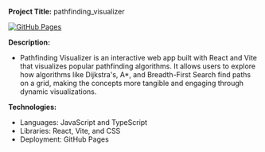 **Project Title:** pathfinding_visualizer

[![GitHub Pages](https://img.shields.io/badge/GitHub-Pages-blue?logo=github)](https://aadam-l.github.io/pathfinding_visualizer/)

**Description:**
- Pathfinding Visualizer is an interactive web app built with React and Vite that visualizes popular pathfinding algorithms. It allows users to explore how algorithms like Dijkstra's, A*, and Breadth-First Search find paths on a grid, making the concepts more tangible and engaging through dynamic visualizations.

**Technologies:**
- Languages: JavaScript and TypeScript
- Libraries: React, Vite, and CSS
- Deployment: GitHub Pages
